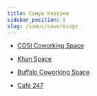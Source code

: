 ```yaml
---
title: Самуи Коворки
sidebar_position: 5
slug: /samui/coworkings
---
```


- [COSI Coworking Space](https://goo.gl/maps/s2Y7KdXWfDchEq7z6)

- [Khan Space](https://goo.gl/maps/HcmDH6QbYZeZLWEK8)

- [Buffalo Coworking Space](https://goo.gl/maps/vqZ6jYNNFYTxWRZKA)

- [Café 247](https://goo.gl/maps/WuYxUWHjE8X5dUsF6)